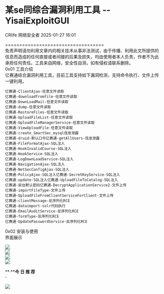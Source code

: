 #  某se同综合漏洞利用工具 -- YisaiExploitGUI   
CRlife  网络安全者   2025-01-27 16:01  
  
===================================  
免责声明请勿利用文章内的相关技术从事非法测试，由于传播、利用此文所提供的信息而造成的任何直接或者间接的后果及损失，均由使用者本人负责，作者不为此承担任何责任。工具来自网络，安全性自测，如有侵权请联系删除。  
0x01 工具介绍  
亿赛通综合漏洞利用工具，目前工具支持如下漏洞检测，支持命令执行、文件上传一键利用。  
```
亿赛通-ClientAjax-任意文件读取
亿赛通-downloadfromfile-任意文件读取
亿赛通-DownLoadMail-任意文件读取
亿赛通-dump-任意文件读取
亿赛通-RestoreFiles-任意文件读取
亿赛通-UploadFileList-任意文件读取
亿赛通-UploadFileManagerService-任意文件读取
亿赛通-ViewUploadFile-任意文件读取
亿赛通-create_SmartSec_mysql信息泄露
亿赛通-druid-默认口令亿赛通-getAllUsers-信息泄露
亿赛通-FileFormatAjax-SQL注入
亿赛通-HookInvalidCourse-SQL注入
亿赛通-HookService-SQL注入
亿赛通-LogDownLoadService-SQL注入
亿赛通-NavigationAjax-SQL注入
亿赛通-NetSecConfigAjax-SQL注入
亿赛通-PolicyAjax-SQL注入亿赛通-SecretKeyService-SQL注入
亿赛通-update-SQL注入亿赛通-UploadFileToCatalog-SQL注入
亿赛通-前台默认密码亿赛通-DecryptApplicationService2-文件上传
亿赛通-importFileType-文件上传
亿赛通-UploadFileFromClientServiceForClient-文件上传
亿赛通-clientMessage-反序列化RCE
亿赛通-dataimport-solr代码执行
亿赛通-EmailAuditService-反序列化RCE
亿赛通-formType-反序列化RCE
亿赛通-UpdatePasswordService-反序列化RCE
```  
  
  
0x02 安装与使用  
界面展示  
  
  
![](https://mmbiz.qpic.cn/sz_mmbiz_png/0JJXjA8siccxolpjXlza90UMAT2pRrc3CSaaDJxbERLymozAciaD1XcQlVCEOyUaZqNSClIk9iccf1XC6KCq5wVKg/640?wx_fmt=png&from=appmsg "")  
![](https://mmbiz.qpic.cn/sz_mmbiz_png/0JJXjA8siccxolpjXlza90UMAT2pRrc3CMGGhN13qgJfHbOPabia4hPAfHO16AZmXPc6oo3dnhibXAmInUhAaicD4Q/640?wx_fmt=png&from=appmsg "")  
![](https://mmbiz.qpic.cn/sz_mmbiz_png/0JJXjA8siccxolpjXlza90UMAT2pRrc3CXMuHicyvsjNiatzcfW9OR38nHEJEdcuCiamMW8n9LOa0EqTt0Gc06mQZg/640?wx_fmt=png&from=appmsg "")  
![](https://mmbiz.qpic.cn/sz_mmbiz_png/0JJXjA8siccxolpjXlza90UMAT2pRrc3Ca1opGVFYOorOFnkNm1picxxMicPkLP7IWcQteTEUj1DrpF5AGsViabF0w/640?wx_fmt=png&from=appmsg "")  
  
  
  
  
  
  
  
**·****今 日 推 荐**  
**·**  
  
![](https://mmbiz.qpic.cn/sz_mmbiz_png/0JJXjA8siccxolpjXlza90UMAT2pRrc3CibQVAWueYBDMuNrNXwmcRfhiaN7e38dLe5N0icYDdIKOCNiaw7XfNShxBA/640?wx_fmt=png&from=appmsg "")  
  
  
